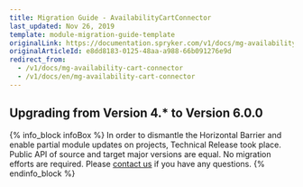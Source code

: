```yaml
---
title: Migration Guide - AvailabilityCartConnector
last_updated: Nov 26, 2019
template: module-migration-guide-template
originalLink: https://documentation.spryker.com/v1/docs/mg-availability-cart-connector
originalArticleId: e8dd8183-0125-48aa-a988-66b091276e9d
redirect_from:
  - /v1/docs/mg-availability-cart-connector
  - /v1/docs/en/mg-availability-cart-connector
---
```


## Upgrading from Version 4.* to Version 6.0.0
{% info_block infoBox %}
In order to dismantle the Horizontal Barrier and enable partial module updates on projects, Technical Release took place. Public API of source and target major versions are equal. No migration efforts are required. Please [contact us](https://spryker.com/en/support/) if you have any questions.
{% endinfo_block %}
